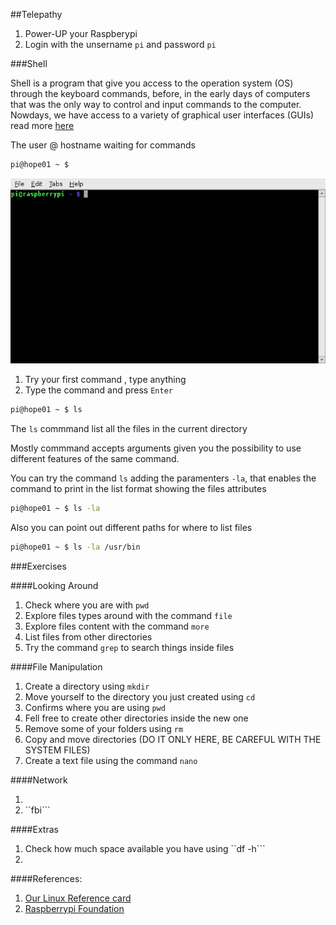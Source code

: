 ##Telepathy

1. Power-UP your Raspberypi
2. Login with the unsername ``pi`` and password ``pi``

###Shell

Shell is a program that give you access to the operation system (OS) through the keyboard commands, before, in the early days of computers
that was the only way to control and input commands to the computer. Nowdays, we have access to a variety of graphical user interfaces (GUIs)
read more [here](https://en.wikipedia.org/wiki/Unix_shell)

The user @ hostname waiting for commands
```bash
pi@hope01 ~ $
```
<img src="https://raw.githubusercontent.com/hacklabes/HOPE_Sessions/master/00_Telepathy/imgs/terminal.png" width="600">


1. Try your first command , type anything
2. Type the command and press ```Enter```

```bash
pi@hope01 ~ $ ls
```

The ``ls`` commmand list all the files in the current directory 

Mostly commmand accepts arguments given you the possibility to use different features of the same command.

You can try the command ``ls`` adding the paramenters ``-la``, that enables the command to print in the list format showing the files attributes

```bash
pi@hope01 ~ $ ls -la
```

Also you can point out different paths for where to list files

```bash
pi@hope01 ~ $ ls -la /usr/bin
```

###Exercises


####Looking Around

1. Check where you are with ``pwd``
2. Explore files types around with the command ```file```
3. Explore files content with the command ``more`` 
4. List files from other directories
5. Try the command ``grep`` to search things inside files

####File Manipulation

1. Create a directory using ``mkdir``
2. Move yourself to the directory you just created using ``cd``
3. Confirms where you are using ``pwd``
4. Fell free to create other directories inside the new one
5. Remove some of your folders using ``rm``
6. Copy and move directories (DO IT ONLY HERE, BE CAREFUL WITH THE SYSTEM FILES)
7. Create a text file using the command ``nano``


####Network

1. 
2. ``fbi```





####Extras

1. Check how much space available you have using ``df -h```
2. 





####References:
1. [Our Linux Reference card](https://github.com/hacklabes/HOPE_Sessions/blob/master/00_Telepathy/Linux_Reference_Card.md)
2. [Raspberrypi Foundation](https://www.raspberrypi.org/documentation/usage/terminal/)
